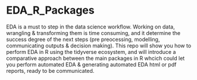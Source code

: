 # EDA_R_Packages
EDA is a must to step in the data science workflow. Working on data, wrangling &amp; transforming them is time consuming, and it determine the success degree of the next steps (pre preocessing, modelling, communicating outputs &amp; decision making). This repo will show you how to perform EDA in R using the tidyverse ecosystem, and will introduce a comparative approach between the main packages in R whcich could let you perform automated EDA &amp; generating automated EDA html or pdf reports, ready to be communicated.  

